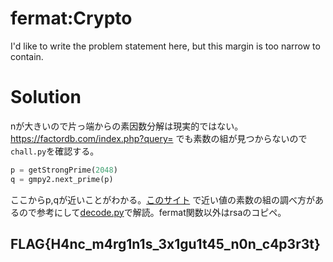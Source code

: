 # fermat:Crypto
I'd like to write the problem statement here, but this margin is too narrow to contain.  

# Solution
nが大きいので片っ端からの素因数分解は現実的ではない。https://factordb.com/index.php?query=
でも素数の組が見つからないので``chall.py``を確認する。
``` Python
p = getStrongPrime(2048)
q = gmpy2.next_prime(p)
```
ここからp,qが近いことがわかる。[このサイト](https://qiita.com/Anko_9801/items/14a45eddfa2c29a571d1#その3-近い値の素数を用いてはいけない-fermats-method)
で近い値の素数の組の調べ方があるので参考にして[decode.py](https://github.com/tanplustan/i3CTF_2024/blob/main/fermat/decode.py)で解読。fermat関数以外はrsaのコピペ。

## FLAG{H4nc_m4rg1n1s_3x1gu1t45_n0n_c4p3r3t}
